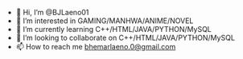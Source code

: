 - 👋 Hi, I’m @BJLaeno01
- 👀 I’m interested in GAMING/MANHWA/ANIME/NOVEL
- 🌱 I’m currently learning C++/HTML/JAVA/PYTHON/MySQL
- 💞️ I’m looking to collaborate on C++/HTML/JAVA/PYTHON/MySQL
- 📫 How to reach me bhemarlaeno.0@gmail.com

<!---
Bjlaeno17/Bjlaeno17 is a ✨ special ✨ repository because its `README.md` (this file) appears on your GitHub profile.
You can click the Preview link to take a look at your changes.
--->
